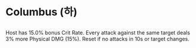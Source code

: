 # Columbus (하)

##

Host has 15.0% bonus Crit Rate. Every attack against the same target deals 3% more Physical DMG (15%). Reset if no attacks in 10s or target changes.
